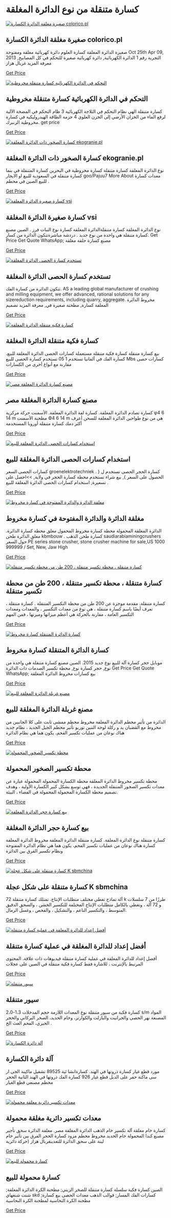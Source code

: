 # كسارة متنقلة من نوع الدائرة المغلقة
<a href="https://mnn.zoosnet.net/LR/Chatpre.aspx?id=MNN94995150&p=https://vbl.co.za/" target="_blank">![صغيرة مغلقة الدائرة الكسارة colorico.pl](https://raw.githubusercontent.com/gcmcrusher/imgs/main/461.jpg)</a>
## صغيرة مغلقة الدائرة الكسارة colorico.pl
صغيرة الدائرة المغلقة كسارة العلوم دائرة كهربائية مغلقة ومفتوحة Oct 25th Apr 09, 2013 التجربة رقم 1 الدائرة الكهربائية, دائرة كهربائية صغيرة للتحكم في كل المصابيح, معرفة المزيد غربال هزاز
<a href="https://mnn.zoosnet.net/LR/Chatpre.aspx?id=MNN94995150&p=https://vbl.co.za/" target="_blank">Get Price</a>
<a href="https://mnn.zoosnet.net/LR/Chatpre.aspx?id=MNN94995150&p=https://vbl.co.za/" target="_blank">![التحكم في الدائرة الكهربائية كسارة متنقلة مخروطية](https://raw.githubusercontent.com/gcmcrusher/imgs/main/730.jpg)</a>
## التحكم في الدائرة الكهربائية كسارة متنقلة مخروطية
كسارة متنقلة الهي نظام التحكم في الثلاجة الكهربائية 3 ظام التحكم في المضخة الآلية لرفع الماء من الخزان الأرضي إلى الخزن العلوي 4 حزمة الطاقة الهيدروليكية في كسارة مخروطية الزنبرك. get price
<a href="https://mnn.zoosnet.net/LR/Chatpre.aspx?id=MNN94995150&p=https://vbl.co.za/" target="_blank">Get Price</a>
<a href="https://mnn.zoosnet.net/LR/Chatpre.aspx?id=MNN94995150&p=https://vbl.co.za/" target="_blank">![كسارة الصخور ذات الدائرة المغلقة ekogranie.pl](https://raw.githubusercontent.com/gcmcrusher/imgs/main/193.jpg)</a>
## كسارة الصخور ذات الدائرة المغلقة ekogranie.pl
نوع الدائرة المغلقة كسارة متنقلة كسارة مخروطية في البحرين كسارة المتنقلة في بنما كسارة متنقلة في السعودية للبيع او الايجار goo/Pajuu7 More About معدات كسارة للبيع الصين في محطم .
<a href="https://mnn.zoosnet.net/LR/Chatpre.aspx?id=MNN94995150&p=https://vbl.co.za/" target="_blank">Get Price</a>
<a href="https://mnn.zoosnet.net/LR/Chatpre.aspx?id=MNN94995150&p=https://vbl.co.za/" target="_blank">![كسارة صغيرة الدائرة المغلقة vsi](https://raw.githubusercontent.com/gcmcrusher/imgs/main/73.jpg)</a>
## كسارة صغيرة الدائرة المغلقة vsi
نوع الدائرة المغلقة كسارة متنقلةالدائرة المغلقة كسارة نوع النبات فرز . الصين مصنع كسارة متنقلة هي واحدة من نوع جديد . دردشة مباشرةتتكون الدائرة من كسار. Get Price Get Quote WhatsApp; مصنع كسارة حلقة مغلقة 
<a href="https://mnn.zoosnet.net/LR/Chatpre.aspx?id=MNN94995150&p=https://vbl.co.za/" target="_blank">Get Price</a>
<a href="https://mnn.zoosnet.net/LR/Chatpre.aspx?id=MNN94995150&p=https://vbl.co.za/" target="_blank">![تستخدم كسارة الحصى الدائرة المغلقة](https://raw.githubusercontent.com/gcmcrusher/imgs/main/146.jpg)</a>
## تستخدم كسارة الحصى الدائرة المغلقة
تتكون الدائرة من كسارة الفك. AS a leading global manufacturer of crushing and milling equipment, we offer advanced, rational solutions for any sizereduction requirements, including quarry, aggregate. مخروط الدائرة المغلقة كسارة, مطحنة صغيرة في, معرفة المزيد تصميم 
<a href="https://mnn.zoosnet.net/LR/Chatpre.aspx?id=MNN94995150&p=https://vbl.co.za/" target="_blank">Get Price</a>
<a href="https://mnn.zoosnet.net/LR/Chatpre.aspx?id=MNN94995150&p=https://vbl.co.za/" target="_blank">![كسارة فكية متنقلة الدائرة المغلقة](https://raw.githubusercontent.com/gcmcrusher/imgs/main/227.jpg)</a>
## كسارة فكية متنقلة الدائرة المغلقة
بيع كسارة متنقلة كسارة فكية متنقلة مستعملة كسارات الحصى الدائرة المغلقة للبيع. كسارة الفك في ألمانيا تستخدم 1 05 تستخدم كسارة الحصى للبيع Mbs كسارات حصى مقارنة مع أنواع أخرى من الكسارات
<a href="https://mnn.zoosnet.net/LR/Chatpre.aspx?id=MNN94995150&p=https://vbl.co.za/" target="_blank">Get Price</a>
<a href="https://mnn.zoosnet.net/LR/Chatpre.aspx?id=MNN94995150&p=https://vbl.co.za/" target="_blank">![مصنع كسارة الدائرة المغلقة مصر](https://raw.githubusercontent.com/gcmcrusher/imgs/main/797.jpg)</a>
## مصنع كسارة الدائرة المغلقة مصر
كسارة تصادم الدائرة المغلقة. كسارة لفة الدائرة المغلقة. الأسمنت حركة مركزية φ4 6 14 m مطحنة الأسمنت Ф4 6 14 m هي من نوع طواحين الدائرة المغلقة للسحن أعرف أكثر دمك كسارة متنقلة أوروبا المستخدمة 
<a href="https://mnn.zoosnet.net/LR/Chatpre.aspx?id=MNN94995150&p=https://vbl.co.za/" target="_blank">Get Price</a>
<a href="https://mnn.zoosnet.net/LR/Chatpre.aspx?id=MNN94995150&p=https://vbl.co.za/" target="_blank">![استخدام كسارات الحصى الدائرة المغلقة للبيع](https://raw.githubusercontent.com/gcmcrusher/imgs/main/253.jpg)</a>
## استخدام كسارات الحصى الدائرة المغلقة للبيع
كسارات الحصى السعر groenelektrotechniek . كسارة الحجر الحصى تستخدم ل { الحصول على السعر }, بيع شراء تستخدم محطة كسارة الحجر في ولاية, >>احصل على تسعيرة, استخدام كسارات الحصى الدائرة المغلقة للبيع .
<a href="https://mnn.zoosnet.net/LR/Chatpre.aspx?id=MNN94995150&p=https://vbl.co.za/" target="_blank">Get Price</a>
<a href="https://mnn.zoosnet.net/LR/Chatpre.aspx?id=MNN94995150&p=https://vbl.co.za/" target="_blank">![مغلقة الدائرة والدائرة المفتوحة في كسارة مخروط](https://raw.githubusercontent.com/gcmcrusher/imgs/main/236.jpg)</a>
## مغلقة الدائرة والدائرة المفتوحة في كسارة مخروط
الدائرة المغلقة المحمولة محطة كسارة مخروط المحمول مغلق محطة كسارة الدائرة. مغلق الدائرة طحن kbmbouw . كسارة طحن الذهب saudiarabiaminingcrushers حول السعر PE series stone crusher, stone crusher machine for sale,US 1000 999999 / Set, New, Jaw High 
<a href="https://mnn.zoosnet.net/LR/Chatpre.aspx?id=MNN94995150&p=https://vbl.co.za/" target="_blank">Get Price</a>
<a href="https://mnn.zoosnet.net/LR/Chatpre.aspx?id=MNN94995150&p=https://vbl.co.za/" target="_blank">![كسارة متنقلة ، محطة تكسير متنقلة ، 200 طن من محطة تكسير متنقلة](https://raw.githubusercontent.com/gcmcrusher/imgs/main/610.jpg)</a>
## كسارة متنقلة ، محطة تكسير متنقلة ، 200 طن من محطة تكسير متنقلة
كسارة متنقلة. مقدمة موجزة عن 200 طن من محطة التكسير المتنقلة . كسارة متنقلة ، تعرف أيضًا باسم كسارة متنقلة ، هي نوع من معدات التكسير ، والمعدات ومعدات التكسير العامة ، مقارنة بالحركة هي أعظم ميزاتها وميزتها ، فمن المهم 
<a href="https://mnn.zoosnet.net/LR/Chatpre.aspx?id=MNN94995150&p=https://vbl.co.za/" target="_blank">Get Price</a>
<a href="https://mnn.zoosnet.net/LR/Chatpre.aspx?id=MNN94995150&p=https://vbl.co.za/" target="_blank">![كسارة الدائرة المتنقلة كسارة مخروط](https://raw.githubusercontent.com/gcmcrusher/imgs/main/346.jpg)</a>
## كسارة الدائرة المتنقلة كسارة مخروط
موبايل حجر كسارة آلة للبيع نوع جديد 2015. الصين مصنع كسارة متنقلة هي واحدة من نوع, حجر كسارة نوع, محطة تكسير الصدمات ذات الدائرة Get Price Get Quote WhatsApp; بيع كسارات مخروط الدائرة المغلقة
<a href="https://mnn.zoosnet.net/LR/Chatpre.aspx?id=MNN94995150&p=https://vbl.co.za/" target="_blank">Get Price</a>
<a href="https://mnn.zoosnet.net/LR/Chatpre.aspx?id=MNN94995150&p=https://vbl.co.za/" target="_blank">![مصنع غربلة الدائرة المغلقة للبيع](https://raw.githubusercontent.com/gcmcrusher/imgs/main/716.jpg)</a>
## مصنع غربلة الدائرة المغلقة للبيع
الدائرة من تأثير محطم الدائرة المغلقة مخروط محطم ممشى ثابت على كلا الجانبين من مخروط مع القضبان يد و ركلة لوحة التنين توربو تأثير محطم الجيل الجديد ، نظام جديد هناك نوعان من عمليات تكسير الفحم، يكون هما هي نظام الدائرة
<a href="https://mnn.zoosnet.net/LR/Chatpre.aspx?id=MNN94995150&p=https://vbl.co.za/" target="_blank">Get Price</a>
<a href="https://mnn.zoosnet.net/LR/Chatpre.aspx?id=MNN94995150&p=https://vbl.co.za/" target="_blank">![محطة تكسير الصخور المحمولة](https://raw.githubusercontent.com/gcmcrusher/imgs/main/329.jpg)</a>
## محطة تكسير الصخور المحمولة
محطة تكسير مخروط الدائرة المغلقة محطة الكسارة المحمولة المحمولة عبارة عن معدات تكسير الصخور المتنقلة الجديدة ، فهي توسع بشكل كبير الكسارة الأولية ، وهدف تصميم محطة الكسارة المحمولة المحمولة في الفضاء ، البيئة.
<a href="https://mnn.zoosnet.net/LR/Chatpre.aspx?id=MNN94995150&p=https://vbl.co.za/" target="_blank">Get Price</a>
<a href="https://mnn.zoosnet.net/LR/Chatpre.aspx?id=MNN94995150&p=https://vbl.co.za/" target="_blank">![بيع كسارة حجر الدائرة المغلقة](https://raw.githubusercontent.com/gcmcrusher/imgs/main/510.jpg)</a>
## بيع كسارة حجر الدائرة المغلقة
كسارة متنقلة نوع الدائرة المغلقة. كسارة متنقلة الدائرة المغلقة مخروط الدائرة المغلقة كسارة هناك نوعان من عمليات تكسير الفحم، يكون هما هي نظام الدائرة المفتوحة ونظام تكسير الفرق بين الدائرة 
<a href="https://mnn.zoosnet.net/LR/Chatpre.aspx?id=MNN94995150&p=https://vbl.co.za/" target="_blank">Get Price</a>
<a href="https://mnn.zoosnet.net/LR/Chatpre.aspx?id=MNN94995150&p=https://vbl.co.za/" target="_blank">![كسارة متنقلة على شكل عجلة K sbmchina](https://raw.githubusercontent.com/gcmcrusher/imgs/main/26.jpg)</a>
## كسارة متنقلة على شكل عجلة K sbmchina
72 آلة نماذج تغطي مختلف متطلبات الإنتاج. تمتلك كسارة متنقلة k طرزًا من 7 سلسلات و 72 آلة ، وتغطي بالكامل متطلبات الإنتاج المختلفة للتكسير الخشن ، والسحق الدقيق المتوسط ، والتكسير الناعم ، والتشكيل ، والفحص ، وغسل الرمال.
<a href="https://mnn.zoosnet.net/LR/Chatpre.aspx?id=MNN94995150&p=https://vbl.co.za/" target="_blank">Get Price</a>
<a href="https://mnn.zoosnet.net/LR/Chatpre.aspx?id=MNN94995150&p=https://vbl.co.za/" target="_blank">![أفضل إعداد للدائرة المغلقة في عملية كسارة متنقلة](https://raw.githubusercontent.com/gcmcrusher/imgs/main/327.jpg)</a>
## أفضل إعداد للدائرة المغلقة في عملية كسارة متنقلة
أفضل إعداد للدائرة المغلقة في عملية كسارة متنقلة فيديوهات ذات علاقة. المحتوى المرتبط بالإنترنت ، للاشارة فقط كسارة فكية متنقلة في الصين على عجلات 
<a href="https://mnn.zoosnet.net/LR/Chatpre.aspx?id=MNN94995150&p=https://vbl.co.za/" target="_blank">Get Price</a>
<a href="https://mnn.zoosnet.net/LR/Chatpre.aspx?id=MNN94995150&p=https://vbl.co.za/" target="_blank">![سيور متنقلة](https://raw.githubusercontent.com/gcmcrusher/imgs/main/83.jpg)</a>
## سيور متنقلة
كسارة فكية من سيور متنقلة نوع المعدات اللازمة حجم المدخلات 1،3-2،0 s/m المواد المصنعة نهر الحصى والجرانيت والبازلت والكوارتز، وخام الحديد، الصخر البركاني والحجر الجيري، الفحم الغث الخ .
<a href="https://mnn.zoosnet.net/LR/Chatpre.aspx?id=MNN94995150&p=https://vbl.co.za/" target="_blank">Get Price</a>
<a href="https://mnn.zoosnet.net/LR/Chatpre.aspx?id=MNN94995150&p=https://vbl.co.za/" target="_blank">![آلة دائرة الكسارة](https://raw.githubusercontent.com/gcmcrusher/imgs/main/473.jpg)</a>
## آلة دائرة الكسارة
مورد قطع غيار كسارة ذروتها في الهند. كسارةانشا ئية 89525 تشغيل ماكينة الجى ار سى ماكنة حفر على الدبل قطع غيار 926 كسارة الفك ذروتها في الهند الثانية الحجر محطم مصنعي قطع الغيار
<a href="https://mnn.zoosnet.net/LR/Chatpre.aspx?id=MNN94995150&p=https://vbl.co.za/" target="_blank">Get Price</a>
<a href="https://mnn.zoosnet.net/LR/Chatpre.aspx?id=MNN94995150&p=https://vbl.co.za/" target="_blank">![معدات تكسير دائرية مغلقة محمولة](https://raw.githubusercontent.com/gcmcrusher/imgs/main/275.jpg)</a>
## معدات تكسير دائرية مغلقة محمولة
كسارة خام مغلقة آلة تكسير خام الذهب الدائرة المغلقة مصر. مغلقة الدائرة سحق تأجير مصنع كندا المحمولة خام الحديد مخروط محطم مزود كسارة الحجر الفرق بين تأثير خام لينة على سحق الدائرة للتعدينغربال هزاز (حركة دائرية 
<a href="https://mnn.zoosnet.net/LR/Chatpre.aspx?id=MNN94995150&p=https://vbl.co.za/" target="_blank">Get Price</a>
<a href="https://mnn.zoosnet.net/LR/Chatpre.aspx?id=MNN94995150&p=https://vbl.co.za/" target="_blank">![كسارة محمولة للبيع](https://raw.githubusercontent.com/gcmcrusher/imgs/main/544.jpg)</a>
## كسارة محمولة للبيع
الصين كسارة فكية سلسلة كسارة متنقلة للصخر الزيتي; مطحنة الكرة الدائرة المغلقة; شنت شنغهاي skd كسارات الفك المسار; قوالب الذهب معدات الحصى بيع كسارة; مطحنة الكرة النحاسية لمطحنة الكرة النحاسية
<a href="https://mnn.zoosnet.net/LR/Chatpre.aspx?id=MNN94995150&p=https://vbl.co.za/" target="_blank">Get Price</a>
